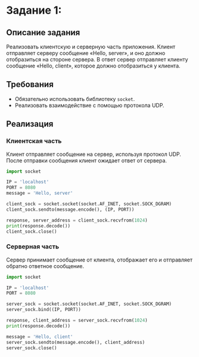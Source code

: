 # Задание 1:

## Описание задания
Реализовать клиентскую и серверную часть приложения. Клиент отправляет серверу сообщение «Hello, server», и оно должно отобразиться на стороне сервера. В ответ сервер отправляет клиенту сообщение «Hello, client», которое должно отобразиться у клиента.

## Требования
- Обязательно использовать библиотеку `socket`.
- Реализовать взаимодействие с помощью протокола UDP.

## Реализация

### Клиентская часть
Клиент отправляет сообщение на сервер, используя протокол UDP. После отправки сообщения клиент ожидает ответ от сервера.

```python
import socket

IP = 'localhost'
PORT = 8080
message = 'Hello, server'

client_sock = socket.socket(socket.AF_INET, socket.SOCK_DGRAM)
client_sock.sendto(message.encode(), (IP, PORT))

response, server_address = client_sock.recvfrom(1024)
print(response.decode())
client_sock.close()
```
### Серверная часть
Сервер принимает сообщение от клиента, отображает его и отправляет обратно ответное сообщение.

```python
import socket

IP = 'localhost'
PORT = 8080

server_sock = socket.socket(socket.AF_INET, socket.SOCK_DGRAM)
server_sock.bind((IP, PORT))

response, client_address = server_sock.recvfrom(1024)
print(response.decode())

message = 'Hello, client'
server_sock.sendto(message.encode(), client_address)
server_sock.close()
```